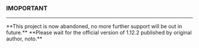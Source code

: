 ### IMOPORTANT
<hr>
**This project is now abandoned, no more further support will be out in future.**
**Please wait for the official version of 1.12.2 published by original author, noto.**
